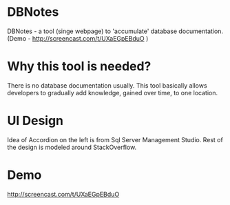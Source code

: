 DBNotes
=======

DBNotes - a tool (singe webpage) to 'accumulate' database documentation. (Demo - http://screencast.com/t/UXaEGpEBduO )

Why this tool is needed?
========================
There is no database documentation usually. This tool basically allows developers to gradually add knowledge, gained over time, to one location.

UI Design
=========
Idea of Accordion on the left is from Sql Server Management Studio.
Rest of the design is modeled around StackOverflow. 

Demo
====
http://screencast.com/t/UXaEGpEBduO